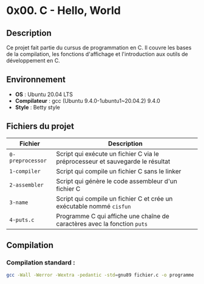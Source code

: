 # 0x00. C - Hello, World

## Description
Ce projet fait partie du cursus de programmation en C. Il couvre les bases de la compilation, les fonctions d'affichage et l'introduction aux outils de développement en C.

## Environnement
- **OS** : Ubuntu 20.04 LTS
- **Compilateur** : gcc (Ubuntu 9.4.0-1ubuntu1~20.04.2) 9.4.0
- **Style** : Betty style

## Fichiers du projet

| Fichier | Description |
|---------|-------------|
| `0-preprocessor` | Script qui exécute un fichier C via le préprocesseur et sauvegarde le résultat |
| `1-compiler` | Script qui compile un fichier C sans le linker |
| `2-assembler` | Script qui génère le code assembleur d'un fichier C |
| `3-name` | Script qui compile un fichier C et crée un exécutable nommé `cisfun` |
| `4-puts.c` | Programme C qui affiche une chaîne de caractères avec la fonction `puts` |

## Compilation

### Compilation standard :
```bash
gcc -Wall -Werror -Wextra -pedantic -std=gnu89 fichier.c -o programme

